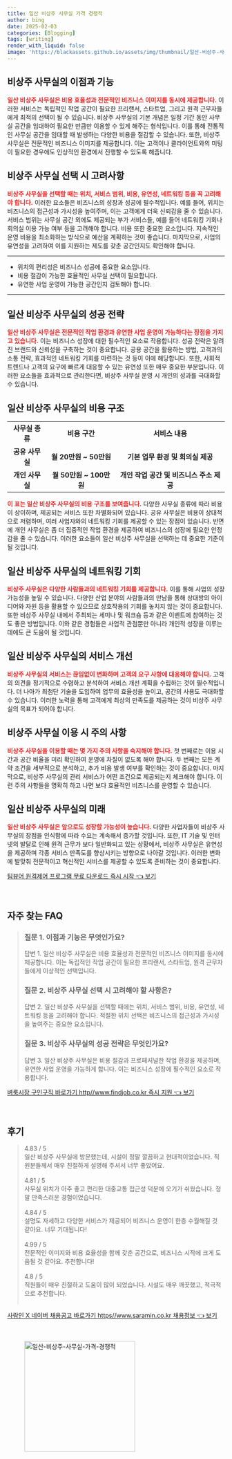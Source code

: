 ```yaml
---
title: 일산 비상주 사무실 가격 경쟁적
author: bing
date: 2025-02-03
categories: [Blogging]
tags: [writing]
render_with_liquid: false
image: 'https://blackassets.github.io/assets/img/thumbnail/일산-비상주-사무실-가격-경쟁적.webp'
---
```



<h2 id='비상주 사무실의 이점과 기능'>비상주 사무실의 이점과 기능</h2>

<p><b><span style="color: #ee2323;">일산 비상주 사무실은 비용 효율성과 전문적인 비즈니스 이미지를 동시에 제공합니다.</span></b> 이러한 서비스는 독립적인 작업 공간이 필요한 프리랜서, 스타트업, 그리고 원격 근무자들에게 최적의 선택이 될 수 있습니다. 비상주 사무실의 기본 개념은 일정 기간 동안 사무실 공간을 임대하여 필요한 만큼만 이용할 수 있게 해주는 형식입니다. 이를 통해 전통적인 사무실 공간을 임대할 때 발생하는 다양한 비용을 절감할 수 있습니다. 또한, 비상주 사무실은 전문적인 비즈니스 이미지를 제공합니다. 이는 고객이나 클라이언트와의 미팅이 필요한 경우에도 인상적인 환경에서 진행할 수 있도록 해줍니다.</p>

<h2 id='비상주 사무실 선택 시 고려사항'>비상주 사무실 선택 시 고려사항</h2>

<p><b><span style="color: #ee2323;">비상주 사무실을 선택할 때는 위치, 서비스 범위, 비용, 유연성, 네트워킹 등을 꼭 고려해야 합니다.</span></b> 이러한 요소들은 비즈니스의 성장과 성공에 필수적입니다. 예를 들어, 위치는 비즈니스의 접근성과 가시성을 높여주며, 이는 고객에게 더욱 신뢰감을 줄 수 있습니다. 서비스 범위는 사무실 공간 외에도 제공되는 부가 서비스들, 예를 들어 네트워킹 기회나 회의실 이용 가능 여부 등을 고려해야 합니다. 비용 또한 중요한 요소입니다. 지속적인 운영 비용을 최소화하는 방식으로 예산을 계획하는 것이 좋습니다. 마지막으로, 사업의 유연성을 고려하여 이를 지원하는 제도를 갖춘 공간인지도 확인해야 합니다.</p>

<hr />

<ul>
    <li>위치의 편리성은 비즈니스 성공에 중요한 요소입니다.</li>
    <li>비용 절감이 가능한 효율적인 사무실 선택이 필요합니다.</li>
    <li>유연한 사업 운영이 가능한 공간인지 검토해야 합니다.</li>
</ul>

<hr />

<h2 id='일산 비상주 사무실의 성공 전략'>일산 비상주 사무실의 성공 전략</h2>

<p><b><span style="color: #ee2323;">일산 비상주 사무실은 전문적인 작업 환경과 유연한 사업 운영이 가능하다는 장점을 가지고 있습니다.</span></b> 이는 비즈니스 성장에 대한 필수적인 요소로 작용합니다. 성공 전략은 알려진 브랜드와 신뢰성을 구축하는 것이 중요합니다. 공용 공간을 활용하는 방법, 고객과의 소통 전략, 효과적인 네트워킹 기회를 마련하는 것 등이 이에 해당합니다. 또한, 사회적 트렌드나 고객의 요구에 빠르게 대응할 수 있는 유연성 또한 매우 중요한 부분입니다. 이러한 요소들을 효과적으로 관리한다면, 비상주 사무실 운영 시 개인의 성과를 극대화할 수 있습니다.</p>

<h2 id='일산 비상주 사무실의 비용 구조'>일산 비상주 사무실의 비용 구조</h2>

<table>
    <tr>
        <td style="text-align: center; height: 17px;"><b>사무실 종류</b></td>
        <td style="text-align: center; height: 17px;"><b>비용 구간</b></td>
        <td style="text-align: center; height: 17px;"><b>서비스 내용</b></td>
    </tr>
    <tr>
        <td style="text-align: center; height: 17px;"><b>공유 사무실</b></td>
        <td style="text-align: center; height: 17px;"><b>월 20만원 ~ 50만원</b></td>
        <td style="text-align: center; height: 17px;"><b>기본 업무 환경 및 회의실 제공</b></td>
    </tr>
    <tr>
        <td style="text-align: center; height: 17px;"><b>개인 사무실</b></td>
        <td style="text-align: center; height: 17px;"><b>월 50만원 ~ 100만원</b></td>
        <td style="text-align: center; height: 17px;"><b>개인 작업 공간 및 비즈니스 주소 제공</b></td>
    </tr>
</table>

<p><b><span style="color: #ee2323;">이 표는 일산 비상주 사무실의 비용 구조를 보여줍니다.</span></b> 다양한 사무실 종류에 따라 비용이 상이하며, 제공되는 서비스 또한 차별화되어 있습니다. 공유 사무실은 비용이 상대적으로 저렴하며, 여러 사업자와의 네트워킹 기회를 제공할 수 있는 장점이 있습니다. 반면에 개인 사무실은 좀 더 집중적인 작업 환경을 제공하여 비즈니스의 성장에 필요한 안정감을 줄 수 있습니다. 이러한 요소들이 일산 비상주 사무실을 선택하는 데 중요한 기준이 될 것입니다.</p>

<h2 id='일산 비상주 사무실의 네트워킹 기회'>일산 비상주 사무실의 네트워킹 기회</h2>

<p><b><span style="color: #ee2323;">비상주 사무실은 다양한 사람들과의 네트워킹 기회를 제공합니다.</span></b> 이를 통해 사업의 성장 가능성을 높일 수 있습니다. 다양한 산업 분야의 사람들과의 만남을 통해 상대방의 아이디어와 자원 등을 활용할 수 있으므로 상호작용의 기회를 놓치지 않는 것이 중요합니다. 또한 비상주 사무실 내에서 주최되는 세미나 및 워크숍 등과 같은 이벤트에 참여하는 것도 좋은 방법입니다. 이와 같은 경험들은 사업적 관점뿐만 아니라 개인적 성장을 이루는 데에도 큰 도움이 될 것입니다.</p>

<h2 id='일산 비상주 사무실의 서비스 개선'>일산 비상주 사무실의 서비스 개선</h2>

<p><b><span style="color: #ee2323;">비상주 사무실의 서비스는 끊임없이 변화하며 고객의 요구 사항에 대응해야 합니다.</span></b> 고객의 의견을 정기적으로 수렴하고 분석하여 서비스 개선 계획을 수립하는 것이 필수적입니다. 더 나아가 최첨단 기술을 도입하여 업무의 효율성을 높이고, 공간의 사용도 극대화할 수 있습니다. 이러한 노력을 통해 고객에게 최상의 만족도를 제공하는 것이 비상주 사무실의 목표가 되어야 합니다.</p>

<h2 id='비상주 사무실 이용 시 주의 사항'>비상주 사무실 이용 시 주의 사항</h2>

<p><b><span style="color: #ee2323;">비상주 사무실을 이용할 때는 몇 가지 주의 사항을 숙지해야 합니다.</span></b> 첫 번째로는 이용 시간과 공간 비율을 미리 확인하여 운영에 차질이 없도록 해야 합니다. 두 번째는 모든 계약 조건을 세부적으로 분석하고, 추가 비용 발생 여부를 확인하는 것이 중요합니다. 마지막으로, 비상주 사무실의 관리 서비스가 어떤 조건으로 제공되는지 체크해야 합니다. 이런 주의 사항들을 명확히 하고 나면 보다 효율적인 비즈니스를 운영할 수 있습니다.</p>

<h2 id='일산 비상주 사무실의 미래'>일산 비상주 사무실의 미래</h2>

<p><b><span style="color: #ee2323;">일산 비상주 사무실은 앞으로도 성장할 가능성이 높습니다.</span></b> 다양한 사업자들이 비상주 사무실의 장점을 인식함에 따라 수요는 계속해서 증가할 것입니다. 또한, IT 기술 및 인터넷의 발달로 인해 원격 근무가 보다 일반화되고 있는 상황에서, 비상주 사무실은 유연성을 제공하며 각종 서비스 만족도를 향상시키는 방향으로 나아갈 것입니다. 이러한 변화에 발맞춰 전문적이고 혁신적인 서비스를 제공할 수 있도록 준비하는 것이 중요합니다.</p>


<p><a class="click-button" title="팀뷰어 원격제어 프로그램 무료 다운로드 즉시 시작" href="https://blackassets.github.io/posts/%ED%8C%80%EB%B7%B0%EC%96%B4-%EC%9B%90%EA%B2%A9%EC%A0%9C%EC%96%B4-%ED%94%84%EB%A1%9C%EA%B7%B8%EB%9E%A8-%EB%AC%B4%EB%A3%8C-%EB%8B%A4%EC%9A%B4%EB%A1%9C%EB%93%9C-%EC%A6%89%EC%8B%9C-%EC%8B%9C%EC%9E%91/" rel="dofollow">팀뷰어 원격제어 프로그램 무료 다운로드 즉시 시작 👈 보기</a></p><br>
<h2 id='자주_찾는_FAQ'>자주 찾는 FAQ</h2>
<div itemscope="" itemtype="https://schema.org/FAQPage"> 
<blockquote> 
<div itemscope="" itemprop="mainEntity" itemtype="https://schema.org/Question"> 
<h3 itemprop="name">질문 1. 이점과 기능은 무엇인가요?</h3> 
<div itemscope="" itemprop="acceptedAnswer" itemtype="https://schema.org/Answer"> 
<span itemprop="text"> 
<p>답변 1. 일산 비상주 사무실은 비용 효율성과 전문적인 비즈니스 이미지를 동시에 제공합니다. 이는 독립적인 작업 공간이 필요한 프리랜서, 스타트업, 원격 근무자들에게 이상적인 선택입니다.</p> 
</span> 
</div> 
</div> 
<div itemscope="" itemprop="mainEntity" itemtype="https://schema.org/Question"> 
<h3 itemprop="name">질문 2. 비상주 사무실 선택 시 고려해야 할 사항은?</h3> 
<div itemscope="" itemprop="acceptedAnswer" itemtype="https://schema.org/Answer"> 
<span itemprop="text"> 
<p>답변 2. 일산 비상주 사무실을 선택할 때에는 위치, 서비스 범위, 비용, 유연성, 네트워킹 등을 고려해야 합니다. 적절한 위치 선택은 비즈니스의 접근성과 가시성을 높여주는 중요한 요소입니다.</p> 
</span> 
</div> 
</div> 
<div itemscope="" itemprop="mainEntity" itemtype="https://schema.org/Question"> 
<h3 itemprop="name">질문 3. 비상주 사무실의 성공 전략은 무엇인가요?</h3> 
<div itemscope="" itemprop="acceptedAnswer" itemtype="https://schema.org/Answer"> 
<span itemprop="text"> 
<p>답변 3. 일산 비상주 사무실은 비용 절감과 프로페셔널한 작업 환경을 제공하며, 유연한 사업 운영을 가능하게 합니다. 이는 비즈니스 성장에 필수적인 요소로 작용합니다.</p> 
</span> 
</div> 
</div> 
</blockquote> 
</div>
<p><a class="click-button" title="벼룩시장 구인구직 바로가기 http//www.findjob.co.kr 즉시 지원" href="https://blackassets.github.io/posts/%EB%B2%BC%EB%A3%A9%EC%8B%9C%EC%9E%A5-%EA%B5%AC%EC%9D%B8%EA%B5%AC%EC%A7%81-%EB%B0%94%EB%A1%9C%EA%B0%80%EA%B8%B0-httpwww.findjob.co.kr-%EC%A6%89%EC%8B%9C-%EC%A7%80%EC%9B%90/" rel="dofollow">벼룩시장 구인구직 바로가기 http//www.findjob.co.kr 즉시 지원 👈 보기</a></p><br>
<h2 id='후기'>후기</h2>
<div itemscope itemtype="https://schema.org/Product">
  <blockquote>
  <div itemprop="review" itemscope itemtype="https://schema.org/Review">
      <div itemprop="reviewRating" itemscope itemtype="https://schema.org/Rating"> <span itemprop="ratingValue">4.83</span> / <span itemprop="bestRating">5</span> </div>
      <span itemprop="reviewBody">일산 비상주 사무실에 방문했는데, 시설이 정말 깔끔하고 현대적이었습니다. 직원분들께서 매우 친절하게 설명해 주셔서 너무 좋았어요.</span>
  </div>
  <br>
  <div itemprop="review" itemscope itemtype="https://schema.org/Review">
      <div itemprop="reviewRating" itemscope itemtype="https://schema.org/Rating"> <span itemprop="ratingValue">4.81</span> / <span itemprop="bestRating">5</span> </div>
      <span itemprop="reviewBody">사무실 위치가 아주 좋고 편리한 대중교통 접근성 덕분에 오기가 쉬웠습니다. 정말 만족스러운 경험이었습니다.</span>
  </div>
  <br>
  <div itemprop="review" itemscope itemtype="https://schema.org/Review">
      <div itemprop="reviewRating" itemscope itemtype="https://schema.org/Rating"> <span itemprop="ratingValue">4.84</span> / <span itemprop="bestRating">5</span> </div>
      <span itemprop="reviewBody">설명도 자세하고 다양한 서비스가 제공되어 비즈니스 운영이 한층 수월해질 것 같아요. 너무 기대됩니다!</span>
  </div>
  <br>
  <div itemprop="review" itemscope itemtype="https://schema.org/Review">
      <div itemprop="reviewRating" itemscope itemtype="https://schema.org/Rating"> <span itemprop="ratingValue">4.99</span> / <span itemprop="bestRating">5</span> </div>
      <span itemprop="reviewBody">전문적인 이미지와 비용 효율성을 함께 갖춘 공간으로, 비즈니스 시작에 크게 도움될 것 같아요. 추천합니다!</span>
  </div>
  <br>
  <div itemprop="review" itemscope itemtype="https://schema.org/Review">
      <div itemprop="reviewRating" itemscope itemtype="https://schema.org/Rating"> <span itemprop="ratingValue">4.8</span> / <span itemprop="bestRating">5</span> </div>
      <span itemprop="reviewBody">직원들이 매우 친절하고 도움이 많이 되었습니다. 시설도 매우 깨끗했고, 적극적으로 추천합니다.</span>
  </div>
  <br>
  </blockquote>
</div>
<p><a class="click-button" title="사람인 X 네이버 채용공고 바로가기 https//www.saramin.co.kr 채용정보" href="https://blackassets.github.io/posts/%EC%82%AC%EB%9E%8C%EC%9D%B8-X-%EB%84%A4%EC%9D%B4%EB%B2%84-%EC%B1%84%EC%9A%A9%EA%B3%B5%EA%B3%A0-%EB%B0%94%EB%A1%9C%EA%B0%80%EA%B8%B0-httpswww.saramin.co.kr-%EC%B1%84%EC%9A%A9%EC%A0%95%EB%B3%B4/" rel="dofollow">사람인 X 네이버 채용공고 바로가기 https//www.saramin.co.kr 채용정보 👈 보기</a></p><br>
<figure class="image"><img src="https://blackassets.github.io/assets/img/thumbnail/일산-비상주-사무실-가격-경쟁적.webp" alt="일산-비상주-사무실-가격-경쟁적" width="256" height="256"></figure>